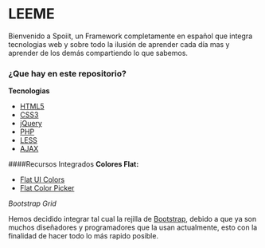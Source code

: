 # LEEME #

Bienvenido a Spoiit, un Framework completamente en español que integra tecnologias web  y sobre todo la ilusión de aprender cada día mas y aprender de los demás compartiendo 
lo que sabemos.

### ¿Que hay en este repositorio? ###
**Tecnologias**
* [HTML5](http://www.html5rocks.com/es/)
* [CSS3](http://www.w3schools.com/css/css3_intro.asp)
* [jQuery](http://jquery.com/)
* [PHP](http://php.net/manual/es/)
* [LESS](http://lesscss.org/)
* [AJAX](http://www.w3schools.com/ajax/)

####Recursos Integrados
**Colores Flat:**
* [Flat UI Colors](http://flatuicolors.com/)
* [Flat Color Picker](http://www.flatuicolorpicker.com/)

*Bootstrap Grid*

Hemos decidido integrar tal cual la rejilla de [Bootstrap](http://getbootstrap.com/css/#grid), debido a que ya son muchos diseñadores y programadores que la usan actualmente, esto con la finalidad de hacer todo lo más rapido posible.